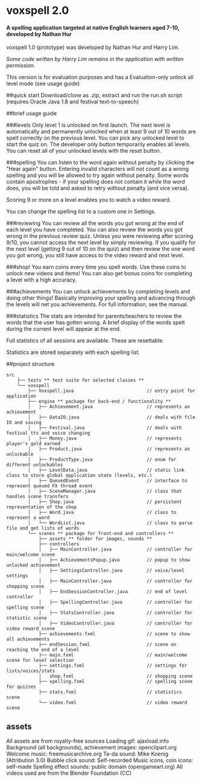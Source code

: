 # voxspell 2.0
#### A spelling application targeted at native English learners aged 7-10, developed by Nathan Hur
voxspell 1.0 (prototype) was developed by Nathan Hur and Harry Lim.

*Some code written by Harry Lim remains in the application with written permission.*

This version is for evaluation purposes and has a Evaluation-only unlock all level mode (see usage guide)


##quick start
Download/clone as .zip, extract and run the run.sh script
(requires Oracle Java 1.8 and festival text-to-speech)

##brief usage guide

###levels
Only level 1 is unlocked on first launch. The next level is automatically and permanently unlocked when
at least 9 out of 10 words are spelt correctly on the previous level. You can pick any unlocked level
to start the quiz on. The developer only button temporarily enables all levels. You can reset all
of your unlocked levels with the reset button.

###spelling
You can listen to the word again without penalty by clicking the "Hear again" button. Entering invalid
characters will not count as a wrong spelling and you will be allowed to try again without penalty.
Some words contain apostrophes - if your spelling does not contain it while the word does, you will
be told and asked to retry without penalty (and vice versa).

Scoring 9 or more on a level enables you to watch a video reward.

You can change the spelling list to a custom one in Settings.

###reviewing
You can review all the words you got wrong at the end of each level you have completed. You can also review
the words you got wrong in the previous review quiz. Unless you were reviewing after scoring 9/10, you cannot
access the next level by simply reviewing.
If you qualify for the next level (getting 9 out of 10 on the quiz) and then review the one word you got wrong,
you still have access to the video reward and next level.

###shop!
You earn coins every time you spell words. Use these coins to unlock new videos and items! You can also get bonus
coins for completing a level with a high accuracy.

###achievements
You can unlock achievements by completing levels and doing other things! Basically improving your spelling and
advancing through the levels will net you achievements. For full information, see the manual.

###statistics
The stats are intended for parents/teachers to review the words that the user has gotten wrong. A brief
display of the words spelt during the current level will appear at the end. 

Full statistics of all sessions are available. These are resettable.

Statistics are stored separately with each spelling list.

##project structure

```
src
    ├── tests ** test suite for selected classes **
    └── voxspell
        ├── Voxspell.java                           // entry point for application
        ├── engine ** package for back-end / functionality **
        │   ├── Achievement.java                    // represents an achievement
        │   ├── DataIO.java                         // deals with file IO and saving
        │   ├── Festival.java                       // deals with festival tts and voice changing
        │   ├── Money.java                          // represents player's gold earned
        │   ├── Product.java                        // represents an unlockable
        │   ├── ProductType.java                    // enum for different unlockables
        │   ├── LevelData.java                      // static link class to store global application state (levels, etc.)
        │   ├── QueuedEvent                         // interface to represent queued FX thread event
        │   ├── SceneManager.java                   // class that handles scene transfers
        │   ├── Shop.java                           // persistent representation of the shop
        │   ├── Word.java                           // class to represent a word
        │   └── WordList.java                       // class to parse file and get lists of words
        └── scenes ** package for front-end and controllers **
            ├── assets ** folder for images, sounds **
            ├── controllers
            │   ├── MainController.java             // controller for main/welcome scene
            │   ├── AchievementsPopup.java          // popup to show unlocked achievement
            │   ├── SettingsController.java         // voice/level settings
            │   ├── MainController.java             // controller for shopping scene
            │   ├── EndSessionController.java       // end of level controller
            │   ├── SpellingController.java         // controller for spelling scene
            │   ├── StatsController.java            // controller for statistic scene
            │   ├── VideoController.java            // controller for video reward scene
            ├── achievements.fxml                   // scene to show all achievements
            ├── endSession.fxml                     // scene on reaching the end of a level
            ├── main.fxml                           // main/welcome scene for level selection
            ├── settings.fxml                       // settings for lists/voices/stats
            │   shop.fxml                           // shopping scene
            ├── spelling.fxml                       // spelling scene for quizzes
            ├── stats.fxml                          // statistics scene
            └── video.fxml                          // video reward scene
```

## assets
All assets are from royalty-free sources
Loading gif: ajaxload.info
Background (all backgrounds), achievement images: openclipart.org
Welcome music: freemusicarchive.org
Ta-da sound: Mike Koenig (Attribution 3.0)
Bubble click sound: Self-recorded
Music icons, coin icons: self-made
Spelling effect sounds: public domain (opengameart.org)
All videos used are from the Blender Foundation (CC)
